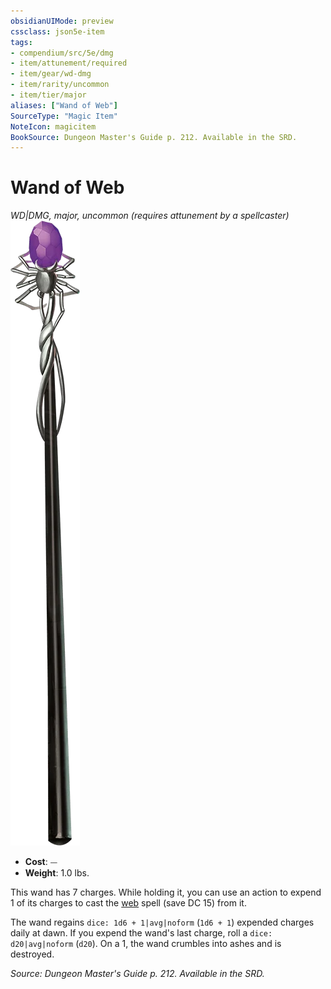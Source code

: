 ```yaml
---
obsidianUIMode: preview
cssclass: json5e-item
tags:
- compendium/src/5e/dmg
- item/attunement/required
- item/gear/wd-dmg
- item/rarity/uncommon
- item/tier/major
aliases: ["Wand of Web"]
SourceType: "Magic Item"
NoteIcon: magicitem
BookSource: Dungeon Master's Guide p. 212. Available in the SRD.
---
```

# Wand of Web
*WD|DMG, major, uncommon (requires attunement by a spellcaster)*  
![](https://raw.githubusercontent.com/5etools-mirror-2/5etools-img/main/items/DMG/Wand%20of%20Web.webp#right)  

- **Cost**: ⏤
- **Weight**: 1.0 lbs.

This wand has 7 charges. While holding it, you can use an action to expend 1 of its charges to cast the [web](/3-Mechanics/CLI/spells/web.md) spell (save DC 15) from it.

The wand regains `dice: 1d6 + 1|avg|noform` (`1d6 + 1`) expended charges daily at dawn. If you expend the wand's last charge, roll a `dice: d20|avg|noform` (`d20`). On a 1, the wand crumbles into ashes and is destroyed.

*Source: Dungeon Master's Guide p. 212. Available in the SRD.*